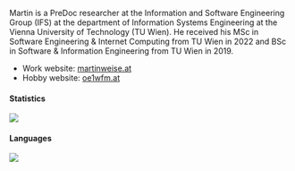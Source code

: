 Martin is a PreDoc researcher at the Information and Software Engineering Group (IFS) at the department of Information Systems Engineering at the Vienna University of Technology (TU Wien). He received his MSc in Software Engineering & Internet Computing from TU Wien in 2022 and BSc in Software & Information Engineering from TU Wien in 2019.

* Work website: [martinweise.at](https://martinweise.at)
* Hobby website: [oe1wfm.at](https://oe1wfm.at)

#### Statistics

<a href="https://github.com/martinweise">
  <img align="center" src="https://github-readme-stats.vercel.app/api?username=martinweise&show_icons=true&theme=radical" />
</a>

#### Languages

<a href="https://github.com/martinweise">
  <img align="center" src="https://github-readme-stats.vercel.app/api/top-langs/?username=martinweise&theme=radical&layout=compact" />
</a>
